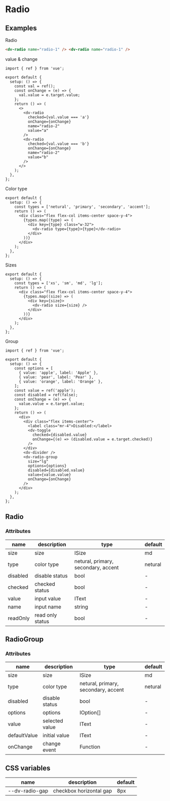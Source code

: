 # Radio

## Examples

Radio

```html :::demo
<dv-radio name="radio-1" /> <dv-radio name="radio-1" />
```

value & change

```tsx :::run
import { ref } from 'vue';

export default {
  setup: () => {
    const val = ref();
    const onChange = (e) => {
      val.value = e.target.value;
    };
    return () => (
      <>
        <dv-radio
          checked={val.value === 'a'}
          onChange={onChange}
          name="radio-2"
          value="a"
        />
        <dv-radio
          checked={val.value === 'b'}
          onChange={onChange}
          name="radio-2"
          value="b"
        />
      </>
    );
  },
};
```

Color type

```tsx :::run
export default {
  setup: () => {
    const types = ['netural', 'primary', 'secondary', 'accent'];
    return () => (
      <div class="flex flex-col items-center space-y-4">
        {types.map((type) => (
          <div key={type} class="w-32">
            <dv-radio type={type}>{type}</dv-radio>
          </div>
        ))}
      </div>
    );
  },
};
```

Sizes

```tsx :::run
export default {
  setup: () => {
    const types = ['xs', 'sm', 'md', 'lg'];
    return () => (
      <div class="flex flex-col items-center space-y-4">
        {types.map((size) => (
          <div key={size}>
            <dv-radio size={size} />
          </div>
        ))}
      </div>
    );
  },
};
```

Group

```tsx :::run
import { ref } from 'vue';

export default {
  setup: () => {
    const options = [
      { value: 'apple', label: 'Apple' },
      { value: 'pear', label: 'Pear' },
      { value: 'orange', label: 'Orange' },
    ];
    const value = ref('apple');
    const disabled = ref(false);
    const onChange = (e) => {
      value.value = e.target.value;
    };
    return () => (
      <div>
        <div class="flex items-center">
          <label class="mr-4">Disabled:</label>
          <dv-toggle
            checked={disabled.value}
            onChange={(e) => (disabled.value = e.target.checked)}
          />
        </div>
        <dv-divider />
        <dv-radio-group
          size="lg"
          options={options}
          disabled={disabled.value}
          value={value.value}
          onChange={onChange}
        />
      </div>
    );
  },
};
```

## Radio

### Attributes

| name     | description      | type                                | default |
| -------- | ---------------- | ----------------------------------- | ------- |
| size     | size             | ISize                               | md      |
| type     | color type       | netural, primary, secondary, accent | netural |
| disabled | disable status   | bool                                | -       |
| checked  | checked status   | bool                                | -       |
| value    | input value      | IText                               | -       |
| name     | input name       | string                              | -       |
| readOnly | read only status | bool                                | -       |

## RadioGroup

### Attributes

| name         | description    | type                                | default |
| ------------ | -------------- | ----------------------------------- | ------- |
| size         | size           | ISize                               | md      |
| type         | color type     | netural, primary, secondary, accent | netural |
| disabled     | disable status | bool                                | -       |
| options      | options        | IOption[]                           | -       |
| value        | selected value | IText                               | -       |
| defaultValue | initial value  | IText                               | -       |
| onChange     | change event   | Function                            | -       |

## CSS variables

| name           | description             | default |
| -------------- | ----------------------- | ------- |
| --dv-radio-gap | checkbox horizontal gap | 8px     |
